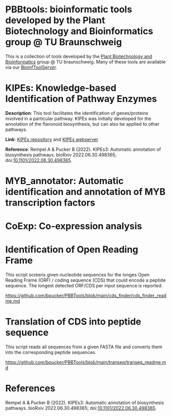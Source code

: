 # PBBtools: bioinformatic tools developed by the Plant Biotechnology and Bioinformatics group @ TU Braunschweig
This is a collection of tools developed by the [Plant Biotechnology and Bioinformatics](https://www.tu-braunschweig.de/en/ifp/pbb) group @ TU braunschweig. Many of these tools are available via our [BioinfToolServer](https://www.tu-braunschweig.de/en/ifp/pbb/tools).

# KIPEs: Knowledge-based Identification of Pathway Enzymes
**Description**: This tool facilitates the identification of genes/proteins involved in a particular pathway. KIPEs was initially developed for the annotation of the flavonoid biosynthesis, but can also be applied to other pathways.

**Link**: [KIPEs repository](https://github.com/bpucker/KIPEs) and [KIPEs webserver](http://pbb.bot.nat.tu-bs.de/KIPEs/)

**Reference**: Rempel A & Pucker B (2022). KIPEs3: Automatic annotation of biosynthesis pathways. bioRxiv 2022.06.30.498365; doi:[10.1101/2022.06.30.498365](https://doi.org/10.1101/2022.06.30.498365).


# MYB_annotator: Automatic identification and annotation of MYB transcription factors


# CoExp: Co-expression analysis


# Identification of Open Reading Frame
This script screens given nucleotide sequences for the longes Open Reading Frame (ORF) / coding sequence (CDS) that could encode a peptide sequence. The longest detected ORF/CDS per input sequence is reported.

https://github.com/bpucker/PBBTools/blob/main/cds_finder/cds_finder_readme.md


# Translation of CDS into peptide sequence
This script reads all sequences from a given FASTA file and converts them into the corresponding peptide sequences.

https://github.com/bpucker/PBBTools/blob/main/transeq/transeq_readme.md


# References
Rempel A & Pucker B (2022). KIPEs3: Automatic annotation of biosynthesis pathways. bioRxiv 2022.06.30.498365; doi:[10.1101/2022.06.30.498365](https://doi.org/10.1101/2022.06.30.498365).
